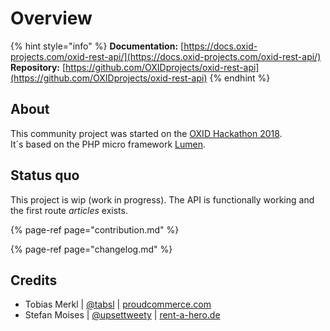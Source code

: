 # Overview

{% hint style="info" %}
**Documentation:** [https://docs.oxid-projects.com/oxid-rest-api/](https://docs.oxid-projects.com/oxid-rest-api/)  
**Repository:** [https://github.com/OXIDprojects/oxid-rest-api](https://github.com/OXIDprojects/oxid-rest-api)
{% endhint %}

## About

This community project was started on the [OXID Hackathon 2018](https://openspacer.org/12-oxid-community/223-oxid-hackathon-nuernberg-2018/).  
It´s based on the PHP micro framework [Lumen](https://lumen.laravel.com/).

## Status quo

This project is wip \(work in progress\). The API is functionally working and the first route _articles_ exists.

{% page-ref page="contribution.md" %}

{% page-ref page="changelog.md" %}

## Credits

* Tobias Merkl \| [@tabsl](https://twitter.com/tabsl) \| [proudcommerce.com](https://www.proudcommerce.com)
* Stefan Moises \| [@upsettweety](https://twitter.com/upsettweety) \| [rent-a-hero.de](http://www.rent-a-hero.de)



